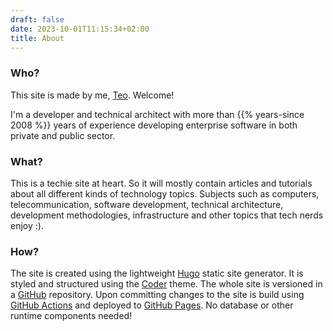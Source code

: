 ```yaml
---
draft: false
date: 2023-10-01T11:15:34+02:00
title: About
---
```


### Who?
This site is made by me, [Teo](/authors/onlyteo). Welcome!

I'm a developer and technical architect with more than {{% years-since 2008 %}} years of experience developing
enterprise software in both private and public sector.


### What?
This is a techie site at heart. So it will mostly contain articles and tutorials about all different kinds of
technology topics. Subjects such as computers, telecommunication, software development, technical architecture,
development methodologies, infrastructure and other topics that tech nerds enjoy :).

### How?
The site is created using the lightweight [Hugo](https://gohugo.io) static site generator. It is styled and structured using the
[Coder](https://github.com/luizdepra/hugo-coder) theme. The whole site is versioned in a
[GitHub](https://github.com/onlyteo/onlyteo-hugo-blog) repository. Upon committing changes to the site is build using
[GitHub Actions](https://docs.github.com/en/actions) and deployed to [GitHub Pages](https://docs.github.com/en/pages). No database or other runtime
components needed!
